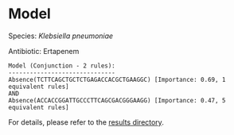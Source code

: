 
# Model

Species: *Klebsiella pneumoniae*

Antibiotic: Ertapenem

```
Model (Conjunction - 2 rules):
------------------------------
Absence(TCTTCAGCTGCTCTGAGACCACGCTGAAGGC) [Importance: 0.69, 1 equivalent rules]
AND
Absence(ACCACCGGATTGCCCTTCAGCGACGGGAAGG) [Importance: 0.47, 5 equivalent rules]

```

For details, please refer to the [results directory](../../../../../results/scm_b/klebsiella%20pneumoniae/ertapenem/repeat_8/).

